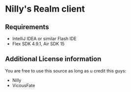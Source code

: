 # Nilly's Realm client

## Requirements

- IntelliJ IDEA or similar Flash IDE
- Flex SDK 4.9.1, Air SDK 15

## Additional License information

You are free to use this source as long as u credit this guys:

- Nilly
- VicousFate
